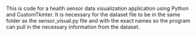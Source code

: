 This is code for a health sensor data visualization application using Python and CustomTkinter. It is necessary for the dataset file to be in the same folder as the sensor_visual.py file and with the exact names so the program can pull in the necessary 
information from the dataset. 
